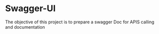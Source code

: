 # Swagger-UI
The objective of this project is to prepare a swagger Doc for APIS calling and documentation
